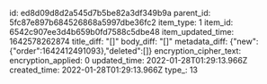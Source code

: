 id: ed8d09d8d2a545d7b5be82a3df349b9a
parent_id: 5fc87e897b684526868a5997dbe36fc2
item_type: 1
item_id: 6542c907ee3d4b659b0fd7588c5dbe48
item_updated_time: 1642578262874
title_diff: "[]"
body_diff: "[]"
metadata_diff: {"new":{"order":1642412491093},"deleted":[]}
encryption_cipher_text: 
encryption_applied: 0
updated_time: 2022-01-28T01:29:13.966Z
created_time: 2022-01-28T01:29:13.966Z
type_: 13